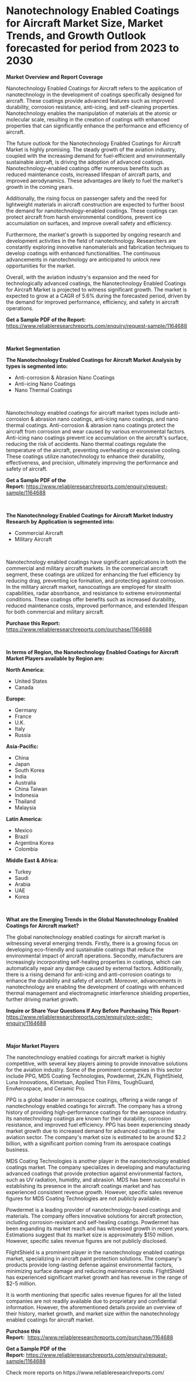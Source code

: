 <p><h1>Nanotechnology Enabled Coatings for Aircraft Market Size, Market Trends, and Growth Outlook forecasted for period from 2023 to 2030</h1></p><p><strong>Market Overview and Report Coverage</strong></p>
<p><p>Nanotechnology Enabled Coatings for Aircraft refers to the application of nanotechnology in the development of coatings specifically designed for aircraft. These coatings provide advanced features such as improved durability, corrosion resistance, anti-icing, and self-cleaning properties. Nanotechnology enables the manipulation of materials at the atomic or molecular scale, resulting in the creation of coatings with enhanced properties that can significantly enhance the performance and efficiency of aircraft.</p><p>The future outlook for the Nanotechnology Enabled Coatings for Aircraft Market is highly promising. The steady growth of the aviation industry, coupled with the increasing demand for fuel-efficient and environmentally sustainable aircraft, is driving the adoption of advanced coatings. Nanotechnology-enabled coatings offer numerous benefits such as reduced maintenance costs, increased lifespan of aircraft parts, and improved aerodynamics. These advantages are likely to fuel the market's growth in the coming years.</p><p>Additionally, the rising focus on passenger safety and the need for lightweight materials in aircraft construction are expected to further boost the demand for nanotechnology-enabled coatings. These coatings can protect aircraft from harsh environmental conditions, prevent ice accumulation on surfaces, and improve overall safety and efficiency.</p><p>Furthermore, the market's growth is supported by ongoing research and development activities in the field of nanotechnology. Researchers are constantly exploring innovative nanomaterials and fabrication techniques to develop coatings with enhanced functionalities. The continuous advancements in nanotechnology are anticipated to unlock new opportunities for the market.</p><p>Overall, with the aviation industry's expansion and the need for technologically advanced coatings, the Nanotechnology Enabled Coatings for Aircraft Market is projected to witness significant growth. The market is expected to grow at a CAGR of 5.6% during the forecasted period, driven by the demand for improved performance, efficiency, and safety in aircraft operations.</p></p>
<p><strong>Get a Sample PDF of the Report:</strong> <a href="https://www.reliableresearchreports.com/enquiry/request-sample/1164688">https://www.reliableresearchreports.com/enquiry/request-sample/1164688</a></p>
<p>&nbsp;</p>
<p><strong>Market Segmentation</strong></p>
<p><strong>The Nanotechnology Enabled Coatings for Aircraft Market Analysis by types is segmented into:</strong></p>
<p><ul><li>Anti-corrosion & Abrasion Nano Coatings</li><li>Anti-icing Nano Coatings</li><li>Nano Thermal Coatings</li></ul></p>
<p>&nbsp;</p>
<p><p>Nanotechnology enabled coatings for aircraft market types include anti-corrosion & abrasion nano coatings, anti-icing nano coatings, and nano thermal coatings. Anti-corrosion & abrasion nano coatings protect the aircraft from corrosion and wear caused by various environmental factors. Anti-icing nano coatings prevent ice accumulation on the aircraft's surface, reducing the risk of accidents. Nano thermal coatings regulate the temperature of the aircraft, preventing overheating or excessive cooling. These coatings utilize nanotechnology to enhance their durability, effectiveness, and precision, ultimately improving the performance and safety of aircraft.</p></p>
<p><strong>Get a Sample PDF of the Report:</strong>&nbsp;<a href="https://www.reliableresearchreports.com/enquiry/request-sample/1164688">https://www.reliableresearchreports.com/enquiry/request-sample/1164688</a></p>
<p>&nbsp;</p>
<p><strong>The Nanotechnology Enabled Coatings for Aircraft Market Industry Research by Application is segmented into:</strong></p>
<p><ul><li>Commercial Aircraft</li><li>Military Aircraft</li></ul></p>
<p>&nbsp;</p>
<p><p>Nanotechnology enabled coatings have significant applications in both the commercial and military aircraft markets. In the commercial aircraft segment, these coatings are utilized for enhancing the fuel efficiency by reducing drag, preventing ice formation, and protecting against corrosion. In the military aircraft market, nanocoatings are employed for stealth capabilities, radar absorbance, and resistance to extreme environmental conditions. These coatings offer benefits such as increased durability, reduced maintenance costs, improved performance, and extended lifespan for both commercial and military aircraft.</p></p>
<p><strong>Purchase this Report:</strong>&nbsp; <a href="https://www.reliableresearchreports.com/purchase/1164688">https://www.reliableresearchreports.com/purchase/1164688</a></p>
<p>&nbsp;</p>
<p><strong>In terms of Region, the Nanotechnology Enabled Coatings for Aircraft Market Players available by Region are:</strong></p>
<p>
    <p> <strong> North America: </strong>
        <ul>
            <li>United States</li>
            <li>Canada</li>
        </ul>
        </p> 
    <p> <strong> Europe: </strong>
        <ul>
            <li>Germany</li>
            <li>France</li>
            <li>U.K.</li>
            <li>Italy</li>
            <li>Russia</li>
        </ul>
        </p> 
    <p> <strong> Asia-Pacific: </strong>
        <ul>
            <li>China</li>
            <li>Japan</li>
            <li>South Korea</li>
            <li>India</li>
            <li>Australia</li>
            <li>China Taiwan</li>
            <li>Indonesia</li>
            <li>Thailand</li>
            <li>Malaysia</li>
        </ul>
        </p> 
    <p> <strong> Latin America: </strong>
        <ul>
            <li>Mexico</li>
            <li>Brazil</li>
            <li>Argentina Korea</li>
            <li>Colombia</li>
        </ul>
        </p> 
    <p> <strong> Middle East & Africa: </strong>
        <ul>
            <li>Turkey</li>
            <li>Saudi</li>
            <li>Arabia</li>
            <li>UAE</li>
            <li>Korea</li>
        </ul>
    </p>
    </p>
<p>&nbsp;</p>
<p><strong>What are the Emerging Trends in the Global Nanotechnology Enabled Coatings for Aircraft market?</strong></p>
<p><p>The global nanotechnology enabled coatings for aircraft market is witnessing several emerging trends. Firstly, there is a growing focus on developing eco-friendly and sustainable coatings that reduce the environmental impact of aircraft operations. Secondly, manufacturers are increasingly incorporating self-healing properties in coatings, which can automatically repair any damage caused by external factors. Additionally, there is a rising demand for anti-icing and anti-corrosion coatings to enhance the durability and safety of aircraft. Moreover, advancements in nanotechnology are enabling the development of coatings with enhanced thermal management and electromagnetic interference shielding properties, further driving market growth.</p></p>
<p><strong>Inquire or Share Your Questions If Any Before Purchasing This Report</strong>- <a href="https://www.reliableresearchreports.com/enquiry/pre-order-enquiry/1164688">https://www.reliableresearchreports.com/enquiry/pre-order-enquiry/1164688</a></p>
<p>&nbsp;</p>
<p><strong>Major Market Players</strong></p>
<p><p>The nanotechnology enabled coatings for aircraft market is highly competitive, with several key players aiming to provide innovative solutions for the aviation industry. Some of the prominent companies in this sector include PPG, MDS Coating Technologies, Powdermet, ZKJN, FlightShield, Luna Innovations, Kimetsan, Applied Thin Films, ToughGuard, EnvAerospace, and Ceramic Pro.</p><p>PPG is a global leader in aerospacce coatings, offering a wide range of nanotechnology enabled coatings for aircraft. The company has a strong history of providing high-performance coatings for the aerospace industry. Its nanotechnology coatings are known for their durability, corrosion resistance, and improved fuel efficiency. PPG has been experiencing steady market growth due to increased demand for advanced coatings in the aviation sector. The company's market size is estimated to be around $2.2 billion, with a significant portion coming from its aerospace coatings business.</p><p>MDS Coating Technologies is another player in the nanotechnology enabled coatings market. The company specializes in developing and manufacturing advanced coatings that provide protection against environmental factors, such as UV radiation, humidity, and abrasion. MDS has been successful in establishing its presence in the aircraft coatings market and has experienced consistent revenue growth. However, specific sales revenue figures for MDS Coating Technologies are not publicly available.</p><p>Powdermet is a leading provider of nanotechnology-based coatings and materials. The company offers innovative solutions for aircraft protection, including corrosion-resistant and self-healing coatings. Powdermet has been expanding its market reach and has witnessed growth in recent years. Estimations suggest that its market size is approximately $150 million. However, specific sales revenue figures are not publicly disclosed.</p><p>FlightShield is a prominent player in the nanotechnology enabled coatings market, specializing in aircraft paint protection solutions. The company's products provide long-lasting defense against environmental factors, minimizing surface damage and reducing maintenance costs. FlightShield has experienced significant market growth and has revenue in the range of $2-5 million.</p><p>It is worth mentioning that specific sales revenue figures for all the listed companies are not readily available due to proprietary and confidential information. However, the aforementioned details provide an overview of their history, market growth, and market size within the nanotechnology enabled coatings for aircraft market.</p></p>
<p><strong>Purchase this Report:</strong>&nbsp;&nbsp;<a href="https://www.reliableresearchreports.com/purchase/1164688">https://www.reliableresearchreports.com/purchase/1164688</a></p>
<p></p>
<p><strong>Get a Sample PDF of the Report:</strong>&nbsp;<a href="https://www.reliableresearchreports.com/enquiry/request-sample/1164688">https://www.reliableresearchreports.com/enquiry/request-sample/1164688</a></p>
<p>Check more reports on https://www.reliableresearchreports.com/</p>